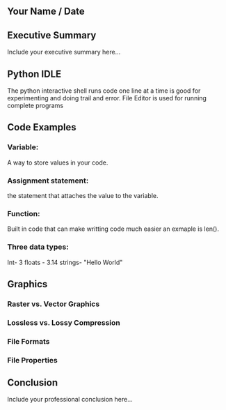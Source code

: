 ## Your Name / Date

## Executive Summary 
Include your executive summary here...

## Python IDLE
The python interactive shell runs code one line at a time is good for experimenting and doing trail and error.
File Editor is used for running complete programs

## Code Examples
### Variable: 
A way to store values in your code.
### Assignment statement:
the statement that attaches the value to the variable.
### Function: 
Built in code that can make writting code much easier an exmaple is len().
### Three data types:
Int- 3
floats - 3.14
strings- "Hello World"

## Graphics

### Raster vs. Vector Graphics
### Lossless vs. Lossy Compression
### File Formats
### File Properties

## Conclusion

Include your professional conclusion here...
